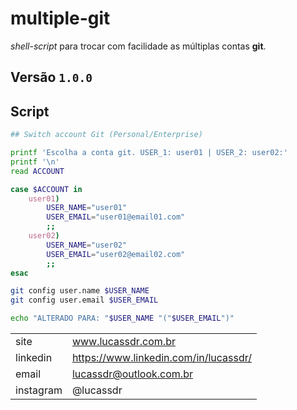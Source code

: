 # multiple-git

_shell-script_ para trocar com facilidade as múltiplas contas **git**.

## **Versão** `1.0.0`

## Script

```sh
## Switch account Git (Personal/Enterprise)

printf 'Escolha a conta git. USER_1: user01 | USER_2: user02:'
printf '\n'
read ACCOUNT

case $ACCOUNT in
	user01)
		USER_NAME="user01"
		USER_EMAIL="user01@email01.com"
		;;
	user02)
      	USER_NAME="user02"
		USER_EMAIL="user02@email02.com"
      	;;
esac

git config user.name $USER_NAME
git config user.email $USER_EMAIL

echo "ALTERADO PARA: "$USER_NAME "("$USER_EMAIL")"
```

|           |                                       |
| --------- | ------------------------------------- |
| site      | www.lucassdr.com.br                   |
| linkedin  | https://www.linkedin.com/in/lucassdr/ |
| email     | lucassdr@outlook.com.br               |
| instagram | @lucassdr                             |
